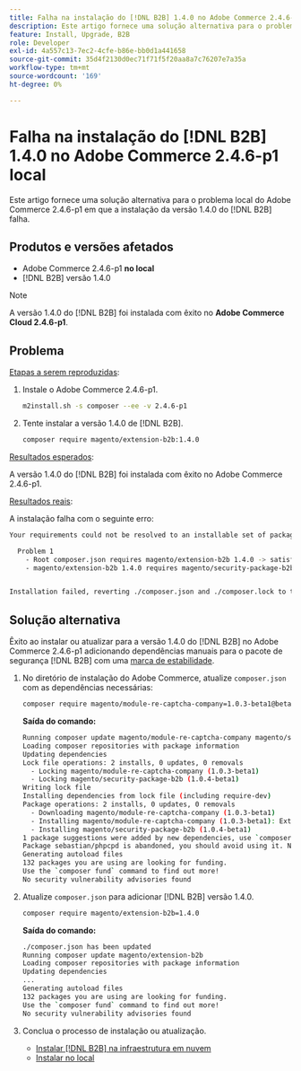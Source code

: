 ```yaml
---
title: Falha na instalação do [!DNL B2B] 1.4.0 no Adobe Commerce 2.4.6-p1 local
description: Este artigo fornece uma solução alternativa para o problema local do Adobe Commerce 2.4.6-p1 em que a instalação da  [!DNL B2B] versão 1.4.0 falha.
feature: Install, Upgrade, B2B
role: Developer
exl-id: 4a557c13-7ec2-4cfe-b86e-bb0d1a441658
source-git-commit: 35d4f2130d0ec71f71f5f20aa8a7c76207e7a35a
workflow-type: tm+mt
source-wordcount: '169'
ht-degree: 0%

---
```


# Falha na instalação do [!DNL B2B] 1.4.0 no Adobe Commerce 2.4.6-p1 local

Este artigo fornece uma solução alternativa para o problema local do Adobe Commerce 2.4.6-p1 em que a instalação da versão 1.4.0 do [!DNL B2B] falha.

## Produtos e versões afetados

* Adobe Commerce 2.4.6-p1 **no local**
* [!DNL B2B] versão 1.4.0

>[!NOTE]
>
>A versão 1.4.0 do [!DNL B2B] foi instalada com êxito no **Adobe Commerce Cloud 2.4.6-p1**.

## Problema

<u>Etapas a serem reproduzidas</u>:

1. Instale o Adobe Commerce 2.4.6-p1.

   ```bash
   m2install.sh -s composer --ee -v 2.4.6-p1
   ```

1. Tente instalar a versão 1.4.0 de [!DNL B2B].

   ```bash
   composer require magento/extension-b2b:1.4.0
   ```

<u>Resultados esperados</u>:

A versão 1.4.0 do [!DNL B2B] foi instalada com êxito no Adobe Commerce 2.4.6-p1.

<u>Resultados reais</u>:

A instalação falha com o seguinte erro:

```bash
Your requirements could not be resolved to an installable set of packages.

  Problem 1
    - Root composer.json requires magento/extension-b2b 1.4.0 -> satisfiable by magento/extension-b2b[1.4.0].
    - magento/extension-b2b 1.4.0 requires magento/security-package-b2b 1.0.4-beta1 -> found magento/security-package-b2b[1.0.4-beta1] but it does not match your minimum-stability.


Installation failed, reverting ./composer.json and ./composer.lock to their original content.
```

## Solução alternativa

Êxito ao instalar ou atualizar para a versão 1.4.0 do [!DNL B2B] no Adobe Commerce 2.4.6-p1 adicionando dependências manuais para o pacote de segurança [!DNL B2B] com uma [marca de estabilidade](https://getcomposer.org/doc/04-schema.md#package-links).

1. No diretório de instalação do Adobe Commerce, atualize `composer.json` com as dependências necessárias:

   ```bash
   composer require magento/module-re-captcha-company=1.0.3-beta1@beta magento/security-package-b2b=1.0.4-beta1@beta
   ```

   **Saída do comando:**

   ```bash
   Running composer update magento/module-re-captcha-company magento/security-package-b2b
   Loading composer repositories with package information
   Updating dependencies
   Lock file operations: 2 installs, 0 updates, 0 removals
     - Locking magento/module-re-captcha-company (1.0.3-beta1)
     - Locking magento/security-package-b2b (1.0.4-beta1)
   Writing lock file
   Installing dependencies from lock file (including require-dev)
   Package operations: 2 installs, 0 updates, 0 removals
     - Downloading magento/module-re-captcha-company (1.0.3-beta1)
     - Installing magento/module-re-captcha-company (1.0.3-beta1): Extracting archive
     - Installing magento/security-package-b2b (1.0.4-beta1)
   1 package suggestions were added by new dependencies, use `composer suggest` to see details.
   Package sebastian/phpcpd is abandoned, you should avoid using it. No replacement was suggested.
   Generating autoload files
   132 packages you are using are looking for funding.
   Use the `composer fund` command to find out more!
   No security vulnerability advisories found
   ```

1. Atualize `composer.json` para adicionar [!DNL B2B] versão 1.4.0.

   ```bash
   composer require magento/extension-b2b=1.4.0
   ```

   **Saída do comando:**

   ```bash
   ./composer.json has been updated
   Running composer update magento/extension-b2b
   Loading composer repositories with package information
   Updating dependencies
   ...
   Generating autoload files
   132 packages you are using are looking for funding.
   Use the `composer fund` command to find out more!
   No security vulnerability advisories found
   ```

1. Conclua o processo de instalação ou atualização.

   * [Instalar [!DNL B2B] na infraestrutura em nuvem](https://experienceleague.adobe.com/docs/commerce-cloud-service/user-guide/configure-store/b2b-module.html?lang=pt-BR)
   * [Instalar no local](https://experienceleague.adobe.com/docs/commerce-admin/b2b/install.html?lang=pt-BR)
